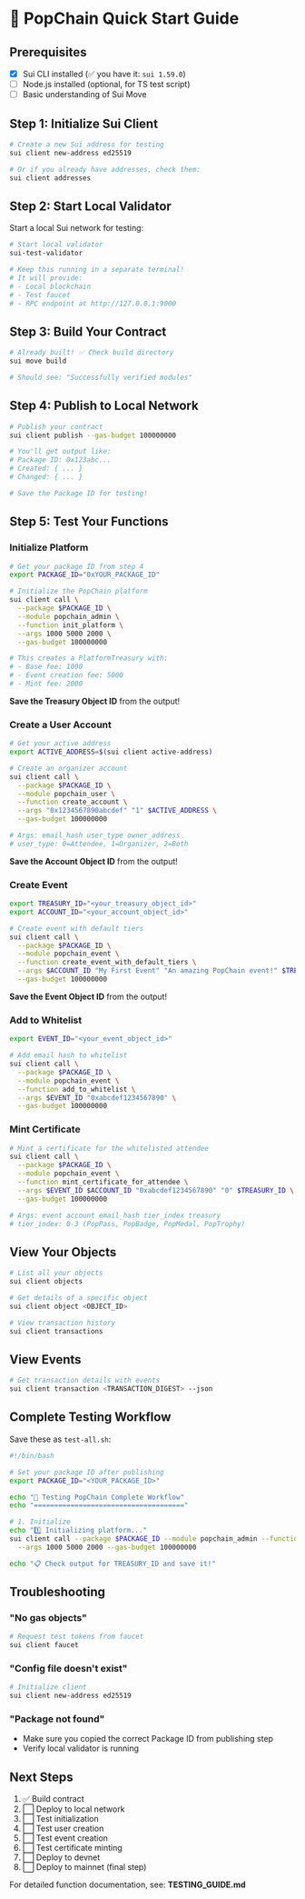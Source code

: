 # 🚀 PopChain Quick Start Guide

## Prerequisites

- [x] Sui CLI installed (✅ you have it: `sui 1.59.0`)
- [ ] Node.js installed (optional, for TS test script)
- [ ] Basic understanding of Sui Move

## Step 1: Initialize Sui Client

```bash
# Create a new Sui address for testing
sui client new-address ed25519

# Or if you already have addresses, check them:
sui client addresses
```

## Step 2: Start Local Validator

Start a local Sui network for testing:

```bash
# Start local validator
sui-test-validator

# Keep this running in a separate terminal!
# It will provide:
# - Local blockchain
# - Test faucet
# - RPC endpoint at http://127.0.0.1:9000
```

## Step 3: Build Your Contract

```bash
# Already built! ✅ Check build directory
sui move build

# Should see: "Successfully verified modules"
```

## Step 4: Publish to Local Network

```bash
# Publish your contract
sui client publish --gas-budget 100000000

# You'll get output like:
# Package ID: 0x123abc...
# Created: { ... }
# Changed: { ... }

# Save the Package ID for testing!
```

## Step 5: Test Your Functions

### Initialize Platform

```bash
# Get your package ID from step 4
export PACKAGE_ID="0xYOUR_PACKAGE_ID"

# Initialize the PopChain platform
sui client call \
  --package $PACKAGE_ID \
  --module popchain_admin \
  --function init_platform \
  --args 1000 5000 2000 \
  --gas-budget 100000000

# This creates a PlatformTreasury with:
# - Base fee: 1000
# - Event creation fee: 5000
# - Mint fee: 2000
```

**Save the Treasury Object ID** from the output!

### Create a User Account

```bash
# Get your active address
export ACTIVE_ADDRESS=$(sui client active-address)

# Create an organizer account
sui client call \
  --package $PACKAGE_ID \
  --module popchain_user \
  --function create_account \
  --args "0x1234567890abcdef" "1" $ACTIVE_ADDRESS \
  --gas-budget 100000000

# Args: email_hash user_type owner_address
# user_type: 0=Attendee, 1=Organizer, 2=Both
```

**Save the Account Object ID** from the output!

### Create Event

```bash
export TREASURY_ID="<your_treasury_object_id>"
export ACCOUNT_ID="<your_account_object_id>"

# Create event with default tiers
sui client call \
  --package $PACKAGE_ID \
  --module popchain_event \
  --function create_event_with_default_tiers \
  --args $ACCOUNT_ID "My First Event" "An amazing PopChain event!" $TREASURY_ID \
  --gas-budget 100000000
```

**Save the Event Object ID** from the output!

### Add to Whitelist

```bash
export EVENT_ID="<your_event_object_id>"

# Add email hash to whitelist
sui client call \
  --package $PACKAGE_ID \
  --module popchain_event \
  --function add_to_whitelist \
  --args $EVENT_ID "0xabcdef1234567890" \
  --gas-budget 100000000
```

### Mint Certificate

```bash
# Mint a certificate for the whitelisted attendee
sui client call \
  --package $PACKAGE_ID \
  --module popchain_event \
  --function mint_certificate_for_attendee \
  --args $EVENT_ID $ACCOUNT_ID "0xabcdef1234567890" "0" $TREASURY_ID \
  --gas-budget 100000000

# Args: event account email_hash tier_index treasury
# tier_index: 0-3 (PopPass, PopBadge, PopMedal, PopTrophy)
```

## View Your Objects

```bash
# List all your objects
sui client objects

# Get details of a specific object
sui client object <OBJECT_ID>

# View transaction history
sui client transactions
```

## View Events

```bash
# Get transaction details with events
sui client transaction <TRANSACTION_DIGEST> --json
```

## Complete Testing Workflow

Save these as `test-all.sh`:

```bash
#!/bin/bash

# Set your package ID after publishing
export PACKAGE_ID="<YOUR_PACKAGE_ID>"

echo "🧪 Testing PopChain Complete Workflow"
echo "====================================="

# 1. Initialize
echo "1️⃣ Initializing platform..."
sui client call --package $PACKAGE_ID --module popchain_admin --function init_platform \
  --args 1000 5000 2000 --gas-budget 100000000

echo "📋 Check output for TREASURY_ID and save it!"
```

## Troubleshooting

### "No gas objects"
```bash
# Request test tokens from faucet
sui client faucet
```

### "Config file doesn't exist"
```bash
# Initialize client
sui client new-address ed25519
```

### "Package not found"
- Make sure you copied the correct Package ID from publishing step
- Verify local validator is running

## Next Steps

1. ✅ Build contract
2. ⬜ Deploy to local network
3. ⬜ Test initialization
4. ⬜ Test user creation
5. ⬜ Test event creation
6. ⬜ Test certificate minting
7. ⬜ Deploy to devnet
8. ⬜ Deploy to mainnet (final step)

For detailed function documentation, see: **TESTING_GUIDE.md**


